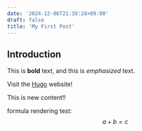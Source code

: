 ```yaml
---
date: '2024-12-06T21:38:28+09:00'
draft: false
title: 'My First Post'
---
```


## Introduction

This is **bold** text, and this is *emphasized* text.

Visit the [Hugo](https://gohugo.io) website!

This is new content!!

formula rendering test:
$$
a+b=c
$$

